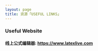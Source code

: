 ```yaml
---
layout: page
title: 资源「USEFUL LINKS」 
---
```


<P>       
<h3> Useful Website</h3>   
<p>   

#### 线上公式编辑器:  <a target="_blank" href="https://www.latexlive.com">https://www.latexlive.com </a>
